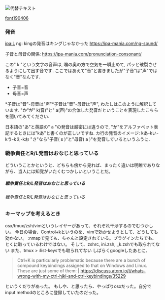 

![代替テキスト](/i/tr.png)

[font190406](https://t.co/JABxG1xo4b) 

### 発音

[ipa:L](https://ipa-mania.com/sound-l/)
ng: kingの発音はキングじゃなかった https://ipa-mania.com/ng-sound/

子音と母音の関係: https://ipa-mania.com/pronunciation-consonant/

この" k "という文字の音声は, 喉の奥の方で空気を一瞬止めて, パッと破裂させるようにして出す音です. 
ここではあえて"音"と書きましたが"子音"は"声"ではなく"音"なんです. 

* 子音=音
* 母音=声

*子音は"音"-母音は"声"*子音は"音"-母音は"声", わたしはこのように解釈しています.
"か"が" k(音)"と" a(声)"の合体した発音だということを表現したこちらを聞いてみてください. 

日本語の"あ"と英語の" a "の発音は厳密には違うので,
 "か"をアルファベット表記するときには"kあ"と書くのが正しいですね. 
カ行の発音のイメージ: kあ-kい-kう-kえ-kお
"さ"なら"子音( s )"と"母音( a )"を発音しているというふうに. 

### 戦争責任とR/L発音はおなじと思っている
どういうことかというと、どちらも傍から見れば、まったく違いは明瞭でありながら、当人には知覚がいたくむつかしいということだ。
##### 戦争責任とR/L発音はおなじと思っている
###### 戦争責任とR/L発音はおなじと思っている



### キーマップを考えるとき
osx/tmux/zsh/vimというレイヤーがあって、それぞれ干渉するのでむつかしい。
今日の場合、Control+kというのを、vimで効かせようとして、どうしても効かない。
:nmapで見ても、ちゃんと設定されている。プラグインたちでも、とくに取っているわけではない。
そして、zshrc, ini.zsh, _k.zshでも取られてない
また、tmux > :list-keysでも取られてない
しばらくgoogleしたあとに、

> Ctrl+K is particularly problematic because there are a bunch of compound keybindings assigned to that on Windows and Linux. These are just some of them: |  https://discuss.atom.io/t/whats-wrong-with-my-ctrl-hjkl-and-ctrl-keybindings/35229

というくだりがあった。
もしや、と思ったら、やっぱりosxだった。自分でinput methodのところに登録していたのだった。

